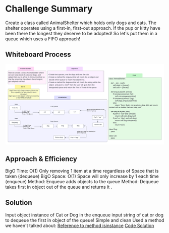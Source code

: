 # Challenge Summary
<!-- Description of the challenge -->
Create a class called AnimalShelter which holds only dogs and cats.
The shelter operates using a first-in, first-out approach.
If the pup or kitty have been there the longest they deserve to be adopted!
So let's put them in a queue which uses a FIFO approach!

## Whiteboard Process
<!-- Embedded whiteboard image -->
![Whiteboard](../../docs/stack_queue_animal_shelter/CodeChallenge12.png)

## Approach & Efficiency
<!-- What approach did you take? Why? What is the Big O space/time for this approach? -->
BigO Time: O(1) Only removing 1 item at a time regardless of Space that is taken (dequeue)
BigO Space: O(1) Space will only increase by 1 each time (enqueue)
Method: Enqueue adds objects to the queue
Method: Dequeue takes first in object out of the queue and returns it  .

## Solution
<!-- Show how to run your code, and examples of it in action -->
Input object instance of Cat or Dog in the enqueue
input string of cat or dog to dequeue the first in object of the queue!
Simple and clean
Used a method we haven't talked about:
[Reference to method isinstance](https://note.nkmk.me/en/python-type-isinstance/#:~:text=In%20Python%2C%20to%20get%20the,type()%20and%20isinstance()%20.)
[Code Solution](../../code_challenges/stack_queue_animal_shelter.py)
